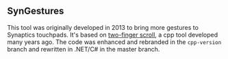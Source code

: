 ## SynGestures

This tool was originally developed in 2013 to bring more gestures to Synaptics touchpads. It's based on [two-finger scroll](http://code.google.com/p/two-finger-scroll), a cpp tool developed many years ago. The code was enhanced and rebranded in the `cpp-version` branch and rewritten in .NET/C# in the master branch.